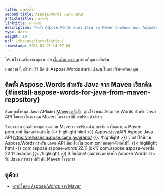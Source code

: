 ```yaml
---
title: การติดตั้ง
second_title: Aspose.Words สําหรับ Java
articleTitle: การติดตั้ง
linktitle: การติดตั้ง
description: "ติดตั้ง Aspose.Words สําหรับ Java จาก Maven ห้องเก็บของ นิยาม Aspose.Words สําหรับ Java เชื่อมโยงใน pom.xml ของคุณ"
type: docs
weight: 10
url: /th/java/installation/
timestamp: 2024-01-27-14-07-04
---
```


ให้แน่ใจว่าเครื่องของคุณพบกับ [เงื่อนไขของระบบ](/words/th/java/system-requirements/) ก่อนที่คุณจะเริ่มต้น

บทความ นี้ อธิบาย วิธี ติด ตั้ง Aspose.Words สําหรับ Java ในคอมพิวเตอร์ของคุณ

## ติดตั้ง Aspose.Words สําหรับ Java จาก Maven เรียกคืน {#install-aspose-words-for-java-from-maven-repository}

ต้นแบบทั้งหมด Java APIแสดง [Maven คลังสื่อ](https://releases.aspose.com/words/java/). คุณใช้ง่ายนะ Aspose.Words สําหรับ Java API โดยตรงในของคุณ Maven โครงการที่มีการปรับแต่งง่าย ๆ:

1 อย่างแรก คุณต้องระบุสถานะก่อน Maven การปรับแต่ง/ การจัดวางในของคุณ Maven pom.xml ที่แสดงด้านล่างนี้:
	{{< highlight html >}}
	<repositories>
		<repository>
			<id>AsposeJavaAPI</id>
			<name>Aspose Java API</name>
			<url>https://releases.aspose.com/java/repo/</url>
		</repository>
	</repositories>
	{{< /highlight >}}
2 แล้วให้นิยาม Aspose.Words สําหรับ Java API เชื่อมโยงใน pom.xml ของคุณดังต่อไปนี้:
	{{< highlight html >}}
	<dependencies>
		<dependency>
			<groupId>com.aspose</groupId>
			<artifactId>aspose-words</artifactId>
			<version>22.11</version>
			<classifier>jdk17</classifier>
		</dependency>
		<dependency>
			<groupId>com.aspose</groupId>
			<artifactId>aspose-words</artifactId>
			<version>22.11</version>
			<classifier>javadoc</classifier>
		</dependency>
	</dependencies>
	{{< /highlight >}}
3 ยินดีด้วย! คุณกําหนดค่าสําเร็จ Aspose.Words สําหรับ Java การเข้าไปพัวพัน Maven โครงการ

## ดูด้วย

* [ดาวน์โหลด Aspose.Words จาก Maven](https://releases.aspose.com/words/java/)

